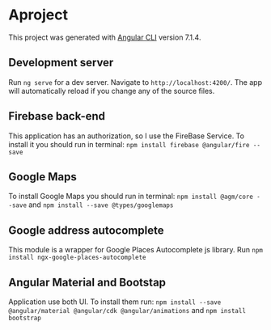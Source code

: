 # Aproject

This project was generated with [Angular CLI](https://github.com/angular/angular-cli) version 7.1.4.

## Development server

Run `ng serve` for a dev server. Navigate to `http://localhost:4200/`. The app will automatically reload if you change any of the source files.

## Firebase back-end

This application has an authorization, so I use the FireBase Service.
To install it you should run in terminal: `npm install firebase @angular/fire --save`

## Google Maps 

To install Google Maps you should run in terminal: `npm install @agm/core --save` and `npm install --save @types/googlemaps`

## Google address autocomplete

This module is a wrapper for Google Places Autocomplete js library. 
Run `npm install ngx-google-places-autocomplete`

## Angular Material and Bootstap

Application use both UI. To install them run: `npm install --save @angular/material @angular/cdk @angular/animations`
and `npm install bootstrap`
